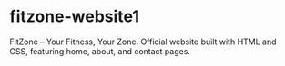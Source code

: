 # fitzone-website1
FitZone – Your Fitness, Your Zone. Official website built with HTML and CSS, featuring home, about, and contact pages.
